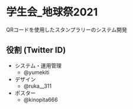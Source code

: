 # 学生会_地球祭2021

QRコードを使用したスタンプラリーのシステム開発

## 役割 (Twitter ID)
- システム・運用管理
  - @yumekiti
- デザイン
  - @ruka__311
- ポスター
  - @kinopita666